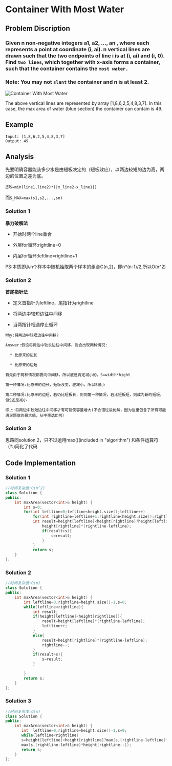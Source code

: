 # Container With Most Water

## Problem Discription

### Given n non-negative integers a1, a2, ..., an , where each represents a point at coordinate (i, ai). n vertical lines are drawn such that the two endpoints of line i is at (i, ai) and (i, 0). Find `two lines`, which together with x-axis forms a container, such that the container contains the `most water.`

### Note: You may not `slant` the container and n is at least 2.

![Container With Most Water](https://s3-lc-upload.s3.amazonaws.com/uploads/2018/07/17/question_11.jpg)

The above vertical lines are represented by array [1,8,6,2,5,4,8,3,7]. In this case, the max area of water (blue section) the container can contain is 49.

## Example 

    Input: [1,8,6,2,5,4,8,3,7]
    Output: 49
    
## Analysis

先要明确容器能装多少水是由短板决定的（短板效应），以两边较短的边为高，两边的位置之差为底。<br>

即`S=min(line1,line2)*(|x_line2-x_line1|)`<br>

而`S_MAX=max(s1,s2,...,sn)`<br>

### Solution 1
**暴力破解法**

* 开始时两个line重合

* 外层for循环:rightline=0

* 内层for循环:leftline=rightline+1

PS:本质即从n个样本中随机抽取两个样本的组合C(n,2)，即n*(n-1)/2,所以O(n^2)

### Solution 2
**首尾指针法**

* 定义首指针为leftline，尾指针为rightline

* 将两边中较短边往中间移

* 当两指针相遇停止循环
```
Why:将两边中较短边往中间移?

Answer:假设将两边中较长边往中间移，则会出现两种情况:

  * 比原来的边长

  * 比原来的边短

首先由于两种情况都要向中间移，所以底是肯定减小的，S=width*hight

第一种情况:比原来的边长，短板没变，底减小，所以S减小

第二种情况:比原来的边短，若仍比短板长，则同第一种情况，若比短板短，则成为新的短板，但S还是减小

综上:将两边中较短边往中间移才有可能使容量增大(不会错过最优解，因为这里包含了所有可能满足题意的最大值，从中筛选即可）
```

### Solution 3

思路同solution 2，只不过运用max()(included in "algorithm") 和条件运算符（?:)简化了代码

## Code Implementation

### Solution 1
```cpp
//时间复杂度:O(n^2)
class Solution {
public:
    int maxArea(vector<int>& height) {
        int s=0;
        for(int leftline=0;leftline<height.size();leftline++)
            for(int rightline=leftline+1;rightline<height.size();rightline++){
            int result=height[leftline]<height[rightline]?height[leftline]*(rightline-leftline):
                height[rightline]*(rightline-leftline);
                if(result>s){
                    s=result;
                }
            }
            return s;
    }
};
```

### Solution 2
```cpp
//时间复杂度:O(n)
class Solution {
public:
    int maxArea(vector<int>& height) {
        int leftline=0,rightline=height.size()-1,s=0;
        while(leftline<rightline){
            int result;
            if(height[leftline]<height[rightline]){
                result=height[leftline]*(rightline-leftline);
                leftline++;
            }
            else{
                result=height[rightline]*(rightline-leftline);
                rightline--;
            }
            if(result>s){
                s=result;
            }
            
        }
        return s;
    }
};
```

### Solution 3
```cpp
//时间复杂度:O(n)
class Solution {
public:
    int maxArea(vector<int>& height) {
       int  leftline=0,rightline=height.size()-1,s=0;
       while(leftline<rightline)
       s=height[leftline]<height[rightline]?max(s,(rightline-leftline)*height[leftline++]):
       max(s,(rightline-leftline)*height[rightline--]);
       return s;
    }
};
```
